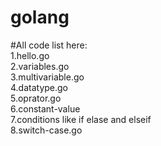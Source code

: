 # golang
#All code list here: </br>
1.hello.go </br>
2.variables.go </br>
3.multivariable.go </br>
4.datatype.go </br>
5.oprator.go </br>
6.constant-value </br>
7.conditions like if elase and elseif </br>
8.switch-case.go </br> 
